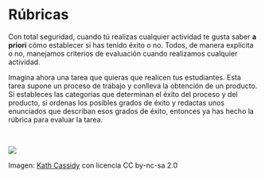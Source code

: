 
# Rúbricas

Con total seguridad, cuando tú realizas cualquier actividad te gusta saber **a priori** cómo establecer si has tenido éxito o no. Todos, de manera explícita o no, manejamos criterios de evaluación cuando realizamos cualquier actividad.

Imagina ahora una tarea que quieras que realicen tus estudiantes. Esta tarea supone un proceso de trabajo y conlleva la obtención de un producto. Si estableces las categorías que determinan el éxito del proceso y del producto, si ordenas los posibles grados de éxito y redactas unos enunciados que describan esos grados de éxito, entonces ya has hecho la rúbrica para evaluar la tarea.

 

![](https://github.com/catedu/abp/blob/master/img/5275cc816272696361.jpg)

Imagen: [Kath Cassidy](http://www.flickr.com/photos/57634636@N00/6366696839) con licencia CC by-nc-sa 2.0
